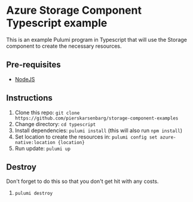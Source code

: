 # Azure Storage Component Typescript example

This is an example Pulumi program in Typescript that will use the Storage component to create the necessary resources.

## Pre-requisites

* [NodeJS](https://www.pulumi.com/docs/iac/languages-sdks/javascript/)

## Instructions

1. Clone this repo: `git clone https://github.com/pierskarsenbarg/storage-component-examples`
1. Change directory: `cd typescript`
1. Install dependencies: `pulumi install` (this will also run `npm install`)
1. Set location to create the resources in: `pulumi config set azure-native:location {location}`
1. Run update: `pulumi up`

## Destroy

Don't forget to do this so that you don't get hit with any costs.

1. `pulumi destroy`
